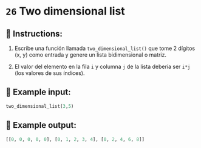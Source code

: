 # `26` Two dimensional list

## 📝 Instructions:

1. Escribe una función llamada `two_dimensional_list()` que tome 2 dígitos (x, y) como entrada y genere un lista bidimensional o matriz.

2. El valor del elemento en la fila `i` y columna `j` de la lista debería ser `i*j` (los valores de sus índices).

## 📎 Example input:

```py
two_dimensional_list(3,5)
```

## 📎 Example output:

```py
[[0, 0, 0, 0, 0], [0, 1, 2, 3, 4], [0, 2, 4, 6, 8]]
```
